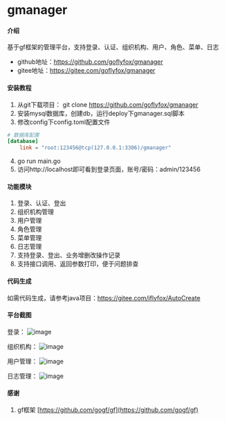 # gmanager

#### 介绍
基于gf框架的管理平台，支持登录、认证、组织机构、用户、角色、菜单、日志

* github地址：https://github.com/goflyfox/gmanager
* gitee地址：https://gitee.com/goflyfox/gmanager

#### 安装教程

1. 从git下载项目： git clone https://github.com/goflyfox/gmanager
2. 安装mysql数据库，创建db，运行deploy下gmanager.sql脚本
3. 修改config下config.toml配置文件
```toml
# 数据库配置
[database]
    link = "root:123456@tcp(127.0.0.1:3306)/gmanager"
```
4. go run main.go
5. 访问http://localhost即可看到登录页面，账号/密码：admin/123456

#### 功能模块

1. 登录、认证、登出
2. 组织机构管理
3. 用户管理
4. 角色管理
5. 菜单管理
6. 日志管理
7. 支持登录、登出、业务增删改操作记录
8. 支持接口调用、返回参数打印，便于问题排查

#### 代码生成
如需代码生成，请参考java项目：https://gitee.com/jflyfox/AutoCreate

#### 平台截图

登录：
![image](https://raw.githubusercontent.com/goflyfox/gmanager/master/deploy/image/1.png)

组织机构：
![image](https://raw.githubusercontent.com/goflyfox/gmanager/master/deploy/image/2.png)

用户管理：
![image](https://raw.githubusercontent.com/goflyfox/gmanager/master/deploy/image/3.png)

日志管理：
![image](https://raw.githubusercontent.com/goflyfox/gmanager/master/deploy/image/4.png)

#### 感谢

1. gf框架 [https://github.com/gogf/gf](https://github.com/gogf/gf) 
